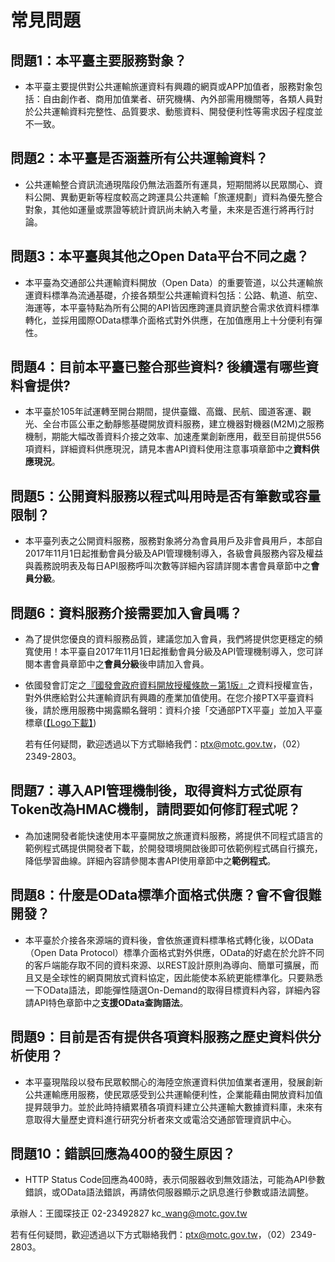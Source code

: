 # 常見問題

## 問題1：本平臺主要服務對象？

* 本平臺主要提供對公共運輸旅運資料有興趣的網頁或APP加值者，服務對象包括：自由創作者、商用加值業者、研究機構、內外部需用機關等，各類人員對於公共運輸資料完整性、品質要求、動態資料、開發便利性等需求因子程度並不一致。

## 問題2：本平臺是否涵蓋所有公共運輸資料？

* 公共運輸整合資訊流通現階段仍無法涵蓋所有運具，短期間將以民眾關心、資料公開、異動更新等程度較高之跨運具公共運輸「旅運規劃」資料為優先整合對象，其他如運量或票證等統計資訊尚未納入考量，未來是否進行將再行討論。

## 問題3：本平臺與其他之Open Data平台不同之處？

* 本平臺為交通部公共運輸資料開放（Open Data）的重要管道，以公共運輸旅運資料標準為流通基礎，介接各類型公共運輸資料包括：公路、軌道、航空、海運等，本平臺特點為所有公開的API皆因應跨運具資訊整合需求依資料標準轉化，並採用國際OData標準介面格式對外供應，在加值應用上十分便利有彈性。

## 問題4：目前本平臺已整合那些資料? 後續還有哪些資料會提供?

* 本平臺於105年試運轉至開台期間，提供臺鐵、高鐵、民航、國道客運、觀光、全台市區公車之動靜態基礎開放資料服務，建立機器對機器\(M2M\)之服務機制，期能大幅改善資料介接之效率、加速產業創新應用，截至目前提供556項資料，詳細資料供應現況，請見本書API資料使用注意事項章節中之**資料供應現況**。

## 問題5：公開資料服務以程式叫用時是否有筆數或容量限制？

* 本平臺列表之公開資料服務，服務對象將分為會員用戶及非會員用戶，本部自2017年11月1日起推動會員分級及API管理機制導入，各級會員服務內容及權益與義務說明表及每日API服務呼叫次數等詳細內容請詳閱本書會員章節中之**會員分級**。

## 問題6：資料服務介接需要加入會員嗎？

* 為了提供您優良的資料服務品質，建議您加入會員，我們將提供您更穩定的頻寬使用！本平臺自2017年11月1日起推動會員分級及API管理機制導入，您可詳閱本書會員章節中之**會員分級**後申請加入會員。
* 依國發會訂定之[『國發會政府資料開放授權條款－第1版』](https://data.gov.tw/license)之資料授權宣告，對外供應給對公共運輸資訊有興趣的產業加值使用。在您介接PTX平臺資料後，請於應用服務中揭露顯名聲明：資料介接「交通部PTX平臺」並加入平臺標章\([【Logo下載】](http://ptx.transportdata.tw/PTX/logo.png)\)

  若有任何疑問，歡迎透過以下方式聯絡我們：ptx@motc.gov.tw，（02） 2349-2803。

## 問題7：導入API管理機制後，取得資料方式從原有Token改為HMAC機制，請問要如何修訂程式呢？

* 為加速開發者能快速使用本平臺開放之旅運資料服務，將提供不同程式語言的範例程式碼提供開發者下載，於開發環境開啟後即可依範例程式碼自行擴充，降低學習曲線。詳細內容請參閱本書API使用章節中之**範例程式**。

## 問題8：什麼是OData標準介面格式供應？會不會很難開發？

* 本平臺於介接各來源端的資料後，會依旅運資料標準格式轉化後，以OData（Open Data Protocol）標準介面格式對外供應，OData的好處在於允許不同的客戶端能存取不同的資料來源、以REST設計原則為導向、簡單可擴展，而且又是全球性的網頁開放式資料協定，因此能使本系統更能標準化。只要熟悉一下OData語法，即能彈性隨選On-Demand的取得目標資料內容，詳細內容請API特色章節中之**支援OData查詢語法**。

## 問題9：目前是否有提供各項資料服務之歷史資料供分析使用？

* 本平臺現階段以發布民眾較關心的海陸空旅運資料供加值業者運用，發展創新公共運輸應用服務，使民眾感受到公共運輸便利性，企業能藉由開放資料加值提昇競爭力。並於此時持續累積各項資料建立公共運輸大數據資料庫，未來有意取得大量歷史資料進行研究分析者來文或電洽交通部管理資訊中心。 

## 問題10：錯誤回應為400的發生原因？

* HTTP Status Code回應為400時，表示伺服器收到無效語法，可能為API參數錯誤，或OData語法錯誤，再請依伺服器顯示之訊息進行參數或語法調整。

承辦人：王國琛技正 02-23492827 kc\_wang@motc.gov.tw

若有任何疑問，歡迎透過以下方式聯絡我們：ptx@motc.gov.tw，（02）2349-2803。

